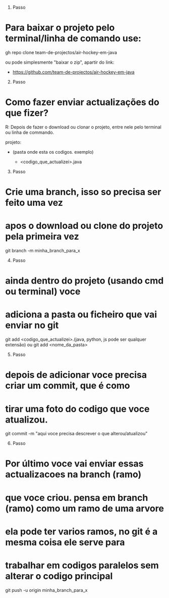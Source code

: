 
1. Passo 
# Para baixar o projeto pelo terminal/linha de comando use:
gh repo clone team-de-projectos/air-hockey-em-java

ou pode simplesmente "baixar o zip", apartir do link:
- https://github.com/team-de-projectos/air-hockey-em-java

2. Passo
# Como fazer enviar actualizações do que fizer?
R: Depois de fazer o download ou clonar o projeto, entre nele pelo 
terminal ou linha de commando.

projeto:
 - <src> (pasta onde esta os codigos. exemplo)
 	- <codigo_que_actualizei>.java


3. Passo
# Crie uma branch, isso so precisa ser feito uma vez
# apos o download ou clone do projeto pela primeira vez
git branch -m minha_branch_para_x

4. Passo
# ainda dentro do projeto (usando cmd ou terminal) voce 
# adiciona a pasta ou ficheiro que vai enviar no git
git add <codigo_que_actualizei>.(java, python, js pode ser qualquer extensão)
ou git add <nome_da_pasta>

5. Passo
# depois de adicionar voce precisa criar um commit, que é como
# tirar uma foto do codigo que voce atualizou.
git commit -m "aqui voce precisa descrever o que alterou/atualizou"

6. Passo
# Por último voce vai enviar essas actualizacoes na branch (ramo)
# que voce criou. pensa em branch (ramo) como um ramo de uma arvore
# ela pode ter varios ramos, no git é a mesma coisa ele serve para
# trabalhar em codigos paralelos sem alterar o codigo principal
git push -u origin minha_branch_para_x




